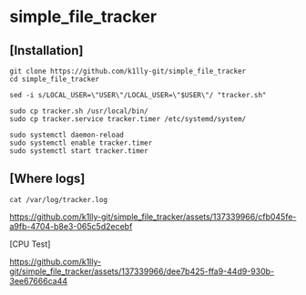# simple_file_tracker

## [Installation]
```
git clone https://github.com/k1lly-git/simple_file_tracker
cd simple_file_tracker

sed -i s/LOCAL_USER=\"USER\"/LOCAL_USER=\"$USER\"/ "tracker.sh"

sudo cp tracker.sh /usr/local/bin/
sudo cp tracker.service tracker.timer /etc/systemd/system/

sudo systemctl daemon-reload
sudo systemctl enable tracker.timer
sudo systemctl start tracker.timer
```

## [Where logs]
```
cat /var/log/tracker.log
```

https://github.com/k1lly-git/simple_file_tracker/assets/137339966/cfb045fe-a9fb-4704-b8e3-065c5d2ecebf

[CPU Test]

https://github.com/k1lly-git/simple_file_tracker/assets/137339966/dee7b425-ffa9-44d9-930b-3ee67666ca44

